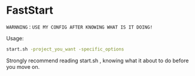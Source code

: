 # FastStart
	WARNNING：USE MY CONFIG AFTER KNOWING WHAT IS IT DOING!

Usage: 
```sh
start.sh -project_you_want -specific_options
```
Strongly recommend reading start.sh , knowing what it about to do before you move on.
